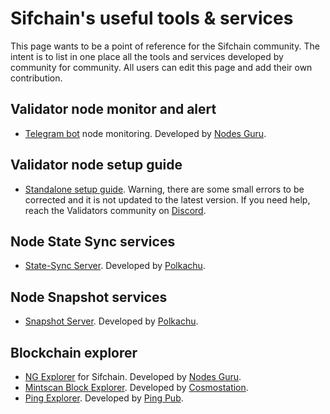 # Sifchain's useful tools & services
This page wants to be a point of reference for the Sifchain community. The intent is to list in one place all the tools and services developed by community for community. All users can edit this page and add their own contribution.

## Validator node monitor and alert
- [Telegram bot](https://t.me/NodesGuru_bot) node monitoring. Developed by [Nodes Guru](https://stake.nodes.guru/).

## Validator node setup guide
- [Standalone setup guide](https://github.com/Sifchain/sifchain-validators/blob/master/docs/nodes/setup/standalone/manual.md#standalone-manual). Warning, there are some small errors to be corrected and it is not updated to the latest version. If you need help, reach the Validators community on [Discord](https://discord.com/channels/769209144515100693/821413456364175411).

## Node State Sync services
- [State-Sync Server](https://polkachu.com/state_sync/sifchain). Developed by [Polkachu](https://polkachu.com/).

## Node Snapshot services
- [Snapshot Server](https://polkachu.com/tendermint_snapshots/sifchain). Developed by [Polkachu](https://polkachu.com/).

## Blockchain explorer
- [NG Explorer](https://sifchain.explorers.guru/) for Sifchain. Developed by [Nodes Guru](https://stake.nodes.guru/).
- [Mintscan Block Explorer](https://www.mintscan.io/sifchain/). Developed by [Cosmostation](https://www.cosmostation.io/).
- [Ping Explorer](https://ping.pub/sifchain). Developed by [Ping Pub](https://github.com/ping-pub).